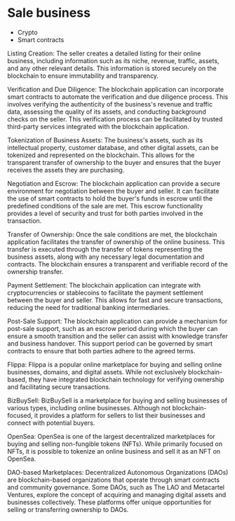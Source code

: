 # Sale business
- Crypto
- Smart contracts

Listing Creation: The seller creates a detailed listing for their online business, including information such as its niche, revenue, traffic, assets, and any other relevant details. This information is stored securely on the blockchain to ensure immutability and transparency.

Verification and Due Diligence: The blockchain application can incorporate smart contracts to automate the verification and due diligence process. This involves verifying the authenticity of the business's revenue and traffic data, assessing the quality of its assets, and conducting background checks on the seller. This verification process can be facilitated by trusted third-party services integrated with the blockchain application.

Tokenization of Business Assets: The business's assets, such as its intellectual property, customer database, and other digital assets, can be tokenized and represented on the blockchain. This allows for the transparent transfer of ownership to the buyer and ensures that the buyer receives the assets they are purchasing.

Negotiation and Escrow: The blockchain application can provide a secure environment for negotiation between the buyer and seller. It can facilitate the use of smart contracts to hold the buyer's funds in escrow until the predefined conditions of the sale are met. This escrow functionality provides a level of security and trust for both parties involved in the transaction.

Transfer of Ownership: Once the sale conditions are met, the blockchain application facilitates the transfer of ownership of the online business. This transfer is executed through the transfer of tokens representing the business assets, along with any necessary legal documentation and contracts. The blockchain ensures a transparent and verifiable record of the ownership transfer.

Payment Settlement: The blockchain application can integrate with cryptocurrencies or stablecoins to facilitate the payment settlement between the buyer and seller. This allows for fast and secure transactions, reducing the need for traditional banking intermediaries.

Post-Sale Support: The blockchain application can provide a mechanism for post-sale support, such as an escrow period during which the buyer can ensure a smooth transition and the seller can assist with knowledge transfer and business handover. This support period can be governed by smart contracts to ensure that both parties adhere to the agreed terms.

Flippa: Flippa is a popular online marketplace for buying and selling online businesses, domains, and digital assets. While not exclusively blockchain-based, they have integrated blockchain technology for verifying ownership and facilitating secure transactions.

BizBuySell: BizBuySell is a marketplace for buying and selling businesses of various types, including online businesses. Although not blockchain-focused, it provides a platform for sellers to list their businesses and connect with potential buyers.

OpenSea: OpenSea is one of the largest decentralized marketplaces for buying and selling non-fungible tokens (NFTs). While primarily focused on NFTs, it is possible to tokenize an online business and sell it as an NFT on OpenSea.

DAO-based Marketplaces: Decentralized Autonomous Organizations (DAOs) are blockchain-based organizations that operate through smart contracts and community governance. Some DAOs, such as The LAO and Metacartel Ventures, explore the concept of acquiring and managing digital assets and businesses collectively. These platforms offer unique opportunities for selling or transferring ownership to DAOs.
